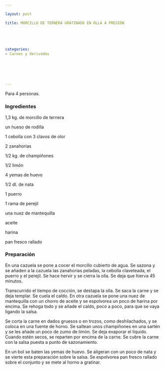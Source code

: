 ```yaml
---

layout: post

title: MORCILLO DE TERNERA GRATINADO EN OLLA A PRESIÓN





categories:
- Carnes y derivados






---
```


Para 4 personas.

<h3>Ingredientes</h3>

1,3 kg. de morcillo de ternera

un hueso de rodilla

1 cebolla con 3 clavos de olor

2 zanahorias

1/2 kg. de champiñones

1/2 limón

4 yemas de huevo

1/2 dl. de nata

1 puerro

1 rama de perejil

una nuez de mantequilla

aceite

harina

pan fresco rallado

<h3>Preparación</h3>

En una cazuela se pone a cocer el morcillo cubierto de agua. Se sazona y se añaden a la cazuela las zanahorias peladas, la cebolla claveteada, el puerro y el perejil. Se hace hervir y se cierra la olla. Se deja que hierva 45 minutos.

Transcurrido el tiempo de cocción, se destapa la olla. Se saca la carne y se deja templar. Se cuela el caldo. En otra cazuela se pone una nuez de mantequilla con un chorro de aceite y se espolvorea un poco de harina por encima. Se rehoga todo y se añade el caldo, poco a poco, para que se vaya ligando la salsa.

Se corta la carne en dados gruesos o en trozos, como deshilachados, y se coloca en una fuente de horno. Se saltean unos champiñones en una sartén y se les añade un poco de zumo de limón. Se deja evaporar el líquido. Cuando estén secos, se reparten por encima de la carne. Se cubre la carne con la salsa puesta a punto de sazonamiento.

En un bol se baten las yemas de huevo. Se aligeran con un poco de nata y se vierte esta preparación sobre la salsa. Se espolvorea pan fresco rallado sobre el conjunto y se mete al horno a gratinar.